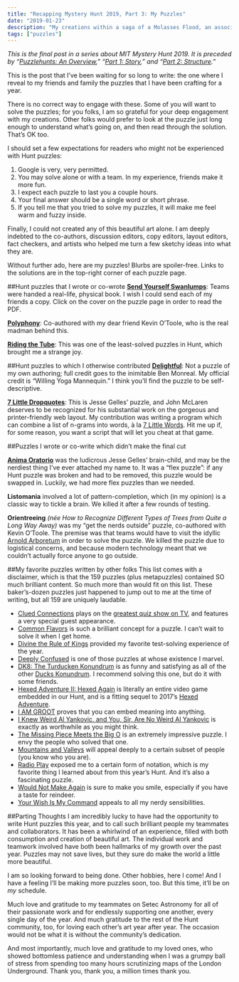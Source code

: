 ```yaml
---
title: "Recapping Mystery Hunt 2019, Part 3: My Puzzles"
date: "2019-01-23"
description: "My creations within a saga of a Molasses Flood, an associated holiday, and 159 puzzles."
tags: ["puzzles"]
---
```

*This is the final post in a series about MIT Mystery Hunt 2019. It is preceded by “[Puzzlehunts: An Overview](/puzzlehunts-an-overview),” “[Part 1: Story](/recapping-mystery-hunt-2019-part-1-story),” and “[Part 2: Structure](/recapping-mystery-hunt-2019-part-2-structure).”*

This is the post that I’ve been waiting for so long to write: the one where I reveal to my friends and family the puzzles that I have been crafting for a year.

There is no correct way to engage with these. Some of you will want to solve the puzzles; for you folks, I am so grateful for your deep engagement with my creations. Other folks would prefer to look at the puzzle just long enough to understand what’s going on, and then read through the solution. That’s OK too.

I should set a few expectations for readers who might not be experienced with Hunt puzzles:

1. Google is very, very permitted.
1. You may solve alone or with a team. In my experience, friends make it more fun.
1. I expect each puzzle to last you a couple hours.
1. Your final answer should be a single word or short phrase.
1. If you tell me that you tried to solve my puzzles, it will make me feel warm and fuzzy inside.

Finally, I could not created any of this beautiful art alone. I am deeply indebted to the co-authors, discussion editors, copy editors, layout editors, fact checkers, and artists who helped me turn a few sketchy ideas into what they are.

Without further ado, here are my puzzles! Blurbs are spoiler-free. Links to the solutions are in the top-right corner of each puzzle page.

##Hunt puzzles that I wrote or co-wrote
[**Send Yourself Swanlumps**](http://web.mit.edu/puzzle/www/2019/puzzle/send_yourself_swanlumps.html): Teams were handed a real-life, physical book. I wish I could send each of my friends a copy. Click on the cover on the puzzle page in order to read the PDF.

[**Polyphony**](http://web.mit.edu/puzzle/www/2019/puzzle/polyphony.html): Co-authored with my dear friend Kevin O’Toole, who is the real madman behind this.

[**Riding the Tube**](http://web.mit.edu/puzzle/www/2019/puzzle/riding_the_tube.html): This was one of the least-solved puzzles in Hunt, which brought me a strange joy.

##Hunt puzzles to which I otherwise contributed
[**Delightful**](http://web.mit.edu/puzzle/www/2019/puzzle/delightful.html): Not a puzzle of my own authoring; full credit goes to the inimitable Ben Monreal. My official credit is “Willing Yoga Mannequin.” I think you’ll find the puzzle to be self-descriptive.

[**7 Little Dropquotes**](http://web.mit.edu/puzzle/www/2019/puzzle/7_little_dropquotes.html): This is Jesse Gelles’ puzzle, and John McLaren deserves to be recognized for his substantial work on the gorgeous and printer-friendly web layout. My contribution was writing a program which can combine a list of n-grams into words, à la [7 Little Words](http://www.7littlewords.com/). Hit me up if, for some reason, you want a script that will let you cheat at that game.

##Puzzles I wrote or co-write which didn’t make the final cut

[**Anima Oratorio**](http://web.mit.edu/puzzle/www/2019/solution/anima_oratorio.html) was the ludicrous Jesse Gelles’ brain-child, and may be the nerdiest thing I’ve ever attached my name to. It was a “flex puzzle”: if any Hunt puzzle was broken and had to be removed, this puzzle would be swapped in. Luckily, we had more flex puzzles than we needed.

**Listomania** involved a lot of pattern-completion, which (in my opinion) is a classic way to tickle a brain. We killed it after a few rounds of testing.

**Orientreeing** *(née How to Recognize Different Types of Trees from Quite a Long Way Away)* was my “get the nerds outside” puzzle, co-authored with Kevin O’Toole. The premise was that teams would have to visit the idyllic [Arnold Arboretum](https://www.arboretum.harvard.edu/) in order to solve the puzzle. We killed the puzzle due to logistical concerns, and because modern technology meant that we couldn’t actually force anyone to go outside.

##My favorite puzzles written by other folks
This list comes with a disclaimer, which is that the 159 puzzles (plus metapuzzles) contained SO much brilliant content. So much more than would fit on this list. These baker’s-dozen puzzles just happened to jump out to me at the time of writing, but all 159 are uniquely laudable.

* [Clued Connections](http://web.mit.edu/puzzle/www/2019/puzzle/clued_connections.html) plays on the [greatest quiz show on TV](https://www.youtube.com/watch?v=Oe1pyBPq4wE), and features a very special guest appearance.
* [Common Flavors](http://web.mit.edu/puzzle/www/2019/puzzle/common_flavors.html) is such a brilliant concept for a puzzle. I can’t wait to solve it when I get home.
* [Divine the Rule of Kings](http://web.mit.edu/puzzle/www/2019/puzzle/divine_the_rule_of_kings.html) provided my favorite test-solving experience of the year.
* [Deeply Confused](http://web.mit.edu/puzzle/www/2019/puzzle/deeply_confused.html) is one of those puzzles at whose existence I marvel.
* [DK8: The Turducken Konundrum](http://web.mit.edu/puzzle/www/2019/puzzle/dk8_the_turducken_konundrum_turkey.html) is as funny and satisfying as all of the other [Ducks Konundrum](https://devjoe.appspot.com/huntindex/keyword/duckkonundrum). I recommend solving this one, but do it with some friends.
* [Hexed Adventure II: Hexed Again](http://web.mit.edu/puzzle/www/2019/puzzle/hexed_adventure_ii_hexed_again.html) is literally an entire video game embedded in our Hunt, and is a fitting sequel to 2017’s [Hexed Adventure](http://web.mit.edu/puzzle/www/2017/puzzle/hexed_adventure.html).
* [I AM GROOT](http://web.mit.edu/puzzle/www/2019/puzzle/i_am_groot.html) proves that you can embed meaning into anything.
* [I Knew Weird Al Yankovic, and You, Sir, Are No Weird Al Yankovic](http://web.mit.edu/puzzle/www/2019/puzzle/i_knew_weird_al_yankovic_and_you_sir_are_no_weird_al_yankovic.html) is exactly as worthwhile as you might think.
* [The Missing Piece Meets the Big O](http://web.mit.edu/puzzle/www/2019/puzzle/the_missing_piece_meets_the_big_o.html) is an extremely impressive puzzle. I envy the people who solved that one.
* [Mountains and Valleys](http://web.mit.edu/puzzle/www/2019/puzzle/mountains_and_valleys.html) will appeal deeply to a certain subset of people (you know who you are).
* [Radio Play](http://web.mit.edu/puzzle/www/2019/puzzle/radio_play.html) exposed me to a certain form of notation, which is my favorite thing I learned about from this year’s Hunt. And it’s also a fascinating puzzle.
* [Would Not Make Again](http://web.mit.edu/puzzle/www/2019/puzzle/would_not_make_again.html) is sure to make you smile, especially if you have a taste for reindeer.
* [Your Wish Is My Command](http://web.mit.edu/puzzle/www/2019/puzzle/your_wish_is_my_command.html) appeals to all my nerdy sensibilities.

##Parting Thoughts
I am incredibly lucky to have had the opportunity to write Hunt puzzles this year, and to call such brilliant people my teammates and collaborators. It has been a whirlwind of an experience, filled with both consumption and creation of beautiful art. The individual work and teamwork involved have both been hallmarks of my growth over the past year. Puzzles may not save lives, but they sure do make the world a little more beautiful.

I am so looking forward to being done. Other hobbies, here I come! And I have a feeling I’ll be making more puzzles soon, too. But this time, it’ll be on *my* schedule.

Much love and gratitude to my teammates on Setec Astronomy for all of their passionate work and for endlessly supporting one another, every single day of the year. And much gratitude to the rest of the Hunt community, too, for loving each other’s art year after year. The occasion would not be what it is without the community’s dedication.

And most importantly, much love and gratitude to my loved ones, who showed bottomless patience and understanding when I was a grumpy ball of stress from spending too many hours scrutinizing maps of the London Underground. Thank you, thank you, a million times thank you.

